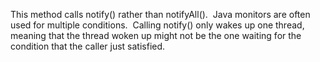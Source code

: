 This method calls notify() rather than notifyAll().  Java monitors are often used for multiple conditions.  Calling notify() only wakes up one thread, meaning that the thread woken up might not be the one waiting for the condition that the caller just satisfied.